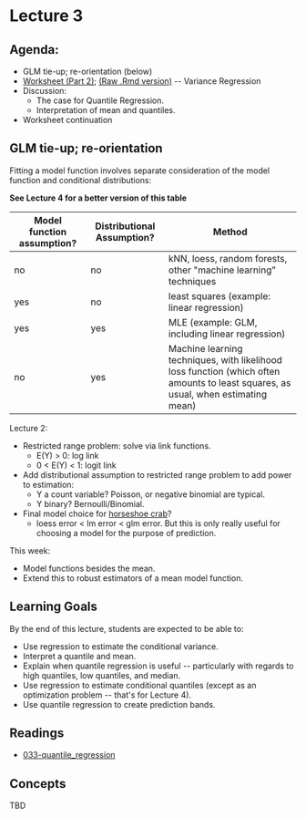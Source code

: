 # Lecture 3

## Agenda:

- GLM tie-up; re-orientation (below)
- [Worksheet (Part 2)](https://ubc-mds.github.io/DSCI_562/lec4/worksheet.nb.html);  [(Raw .Rmd version)](https://raw.githubusercontent.com/UBC-MDS/DSCI_562/master/lec4/worksheet.Rmd) -- Variance Regression
- Discussion: 
    - The case for Quantile Regression. 
    - Interpretation of mean and quantiles.
- Worksheet continuation

## GLM tie-up; re-orientation

Fitting a model function involves separate consideration of the model function and conditional distributions:

**See Lecture 4 for a better version of this table**

| Model function assumption? | Distributional Assumption? | Method |
|----|----|----|
| no | no | kNN, loess, random forests, other "machine learning" techniques |
| yes | no | least squares (example: linear regression) |
| yes | yes | MLE (example: GLM, including linear regression) |
| no | yes | Machine learning techniques, with likelihood loss function (which often amounts to least squares, as usual, when estimating mean) |

Lecture 2: 

- Restricted range problem: solve via link functions.
    - E(Y) > 0: log link
    - 0 < E(Y) < 1: logit link
- Add distributional assumption to restricted range problem to add power to estimation:
    - Y a count variable? Poisson, or negative binomial are typical.
    - Y binary? Bernoulli/Binomial.
- Final model choice for [horseshoe crab](https://ubc-mds.github.io/DSCI_562/lec2/case_study.nb.html)?
	- loess error < lm error < glm error. But this is only really useful for choosing a model for the purpose of prediction.

This week:

- Model functions besides the mean.
- Extend this to robust estimators of a mean model function.


## Learning Goals

By the end of this lecture, students are expected to be able to:

- Use regression to estimate the conditional variance.
- Interpret a quantile and mean.
- Explain when quantile regression is useful -- particularly with regards to high quantiles, low quantiles, and median.
- Use regression to estimate conditional quantiles (except as an optimization problem -- that's for Lecture 4).
- Use quantile regression to create prediction bands.

## Readings

- [033-quantile_regression](./033-quantile_regression.html)

## Concepts

TBD